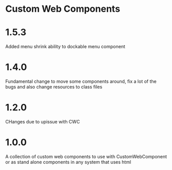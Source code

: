 Custom Web Components
=======================

# 1.5.3

Added menu shrink ability to dockable menu component

# 1.4.0

Fundamental change to move some components around, fix a lot of the bugs and also change resources to class files

# 1.2.0

CHanges due to upissue with CWC

# 1.0.0

A collection of custom web components to use with CustomWebComponent or as stand alone components in any system that uses html
